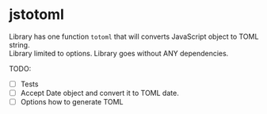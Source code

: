# jstotoml

Library has one function `totoml` that will converts JavaScript object to TOML string.
<br>
Library limited to options. Library goes without ANY dependencies.

TODO:
- [ ] Tests
- [ ] Accept Date object and convert it to TOML date.
- [ ] Options how to generate TOML